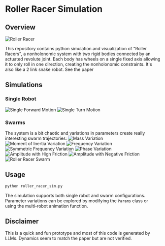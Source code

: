 # Roller Racer Simulation


## Overview

![Roller Racer](diagram.png)

This repository contains python simulation and visualization of "Roller Racers", a nonholonomic system with two rigid bodies connected by an actuated revolute joint. Each body has wheels on a single fixed axis allowing it to only roll in one direction, creating the nonholonomic constraints. It's also like a 2 link snake robot. See the paper 

## Simulations

### Single Robot
![Single Forward Motion](gifs/singleforward.gif)
![Single Turn Motion](gifs/singleturn.gif)

### Swarms
The system is a bit chaotic and variations in parameters create really interesting swarm trajectories:
![Mass Variation](gifs/diffmass50.gif)
![Moment of Inertia Variation](gifs/diffJ150.gif)
![Frequency Variation](gifs/diffomega50.gif)
![Symmetric Frequency Variation](gifs/diffomegasym.gif)
![Phase Variation](gifs/diffphase50.gif)
![Amplitude with High Friction](gifs/diffamp50bigfric.gif)
![Amplitude with Negative Friction](gifs/diffamp50negfric.gif)
![Roller Racer Swarm](gifs/roller_racer_swarm_compressed.gif)



## Usage

```bash
python roller_racer_sim.py
```

The simulation supports both single robot and swarm configurations. Parameter variations can be explored by modifying the `Params` class or using the multi-robot animation function.

## Disclaimer
This is a quick and fun prototype and most of this code is generated by LLMs. Dynamics seem to match the paper but are not verified.